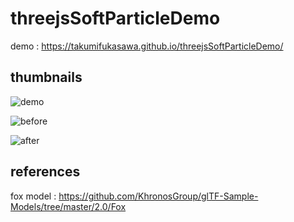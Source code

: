 # threejsSoftParticleDemo

demo : https://takumifukasawa.github.io/threejsSoftParticleDemo/

## thumbnails

![demo](https://takumifukasawa.github.io/threejsSoftParticleDemo/captures/demo.gif)

![before](https://takumifukasawa.github.io/threejsSoftParticleDemo/captures/disable-soft-particle.png)

![after](https://takumifukasawa.github.io/threejsSoftParticleDemo/captures/enable-soft-particle.png)

## references

fox model : https://github.com/KhronosGroup/glTF-Sample-Models/tree/master/2.0/Fox
